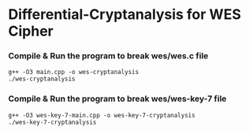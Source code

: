 # Differential-Cryptanalysis for WES Cipher

### Compile & Run the program to break wes/wes.c file

    g++ -O3 main.cpp -o wes-cryptanalysis
    ./wes-cryptanalysis


### Compile & Run the program to break wes/wes-key-7 file

    g++ -O3 wes-key-7-main.cpp -o wes-key-7-cryptanalysis
    ./wes-key-7-cryptanalysis
